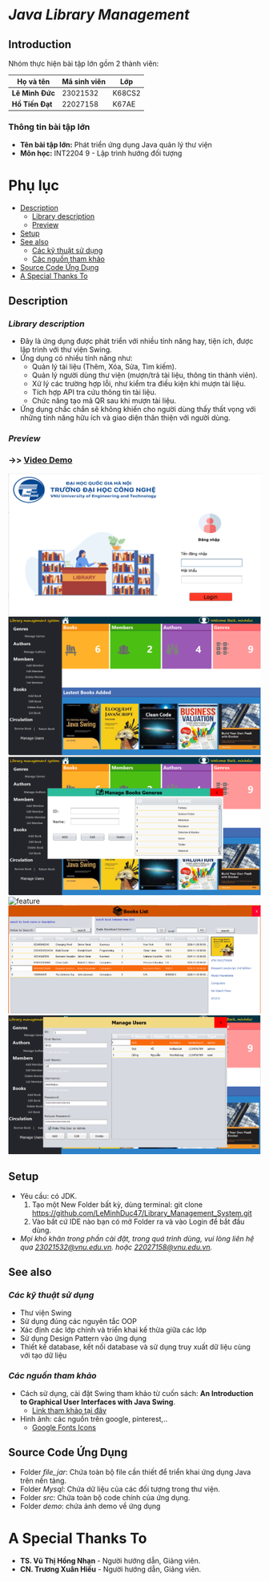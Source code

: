  # ***Java Library Management*** 

## **Introduction**

Nhóm thực hiện bài tập lớn gồm 2 thành viên:

| **Họ và tên**        | **Mã sinh viên** | **Lớp**   |  
|-----------------------|------------------|-----------|  
| **Lê Minh Đức**       | 23021532         | K68CS2    |  
| **Hồ Tiến Đạt**       | 22027158         | K67AE     |  

### **Thông tin bài tập lớn**
- **Tên bài tập lớn:** Phát triển ứng dụng Java quản lý thư viện  
- **Môn học:** INT2204 9 - Lập trình hướng đối tượng  

# Phụ lục
- [Description](#description)
  * [Library description](#library-description)
  * [Preview](#preview)
- [Setup](#setup)
- [See also](#see-also)
  * [Các kỹ thuật sử dụng](#các-kỹ-thuật-sử-dụng)
  * [Các nguồn tham khảo](#các-nguồn-tham-khảo)
- [Source Code Ứng Dụng](#source-code-ứng-dụng)
- [A Special Thanks To](#a-special-thanks-to)

## **Description** 
### *Library description* 
- Đây là ứng dụng được phát triển với nhiều tính năng hay, tiện ích, được lập trình với thư viện Swing.
- Ứng dụng có nhiều tính năng như:
  + Quản lý tài liệu (Thêm, Xóa, Sửa, Tìm kiếm).
  + Quản lý người dùng thư viện (mượn/trả tài liệu, thông tin thành viên).
  + Xử lý các trường hợp lỗi, như kiểm tra điều kiện khi mượn tài liệu.
  + Tích hợp API tra cứu thông tin tài liệu.
  + Chức năng tạo mã QR sau khi mượn tài liệu.
- Ứng dụng chắc chắn sẽ không khiến cho người dùng thấy thất vọng với những tính năng hữu ích và giao diện thân thiện với người dùng.

### *Preview*
### ->> [Video Demo](https://drive.google.com/drive/u/0/folders/1alsuUME6gK_FE8xKpkCUTkNts91sO3hV)
![login](demo/login.png)
![home](demo/home.png)
![feature](demo/feature.png)
![feature](demo/feature.pngfeature_1.png)
![feature](demo/feature_2.png)
![feature](demo/feature_3.png)

## **Setup**
- Yêu cầu: có JDK.
    1. Tạo một New Folder bất kỳ, dùng terminal: git clone https://github.com/LeMinhDuc47/Library_Management_System.git
    2. Vào bất cứ IDE nào bạn có mở Folder ra và vào Login để bắt đầu dùng.
- *Mọi khó khăn trong phần cài đặt, trong quá trình dùng, vui lòng liên hệ qua 23021532@vnu.edu.vn. hoặc 22027158@vnu.edu.vn.*

## **See also**  
### *Các kỹ thuật sử dụng*  
- Thư viện Swing
- Sử dụng đúng các nguyên tắc OOP
- Xác định các lớp chính và triển khai kế thừa giữa các lớp
- Sử dụng Design Pattern vào ứng dụng
- Thiết kế database, kết nối database và sử dụng truy xuất dữ liệu cùng với tạo dữ liệu
### *Các nguồn tham khảo*
- Cách sử dụng, cài đặt Swing tham khảo từ cuốn sách: **An Introduction to Graphical User Interfaces with Java Swing**.  
  + [Link tham khảo tại đây](https://library.uniq.edu.iq/storage/books/file/GlobAl_EdiTioN_Software_Engineering_TENT/1666079371GlobAl_EdiTioN_Software_Engineering_TENT.pdf)
- Hình ảnh: các nguồn trên google, pinterest,..
    + [Google Fonts Icons](https://fonts.google.com/icons)
## **Source Code Ứng Dụng**
- Folder *file_jar*: Chứa toàn bộ file cần thiết để triển khai ứng dụng Java trên nền tảng.
- Folder *Mysql*: Chứa dữ liệu của các đối tượng trong thư viện.
- Folder *src*: Chứa toàn bộ code chính của ứng dụng.
- Folder *demo*: chứa ảnh demo về ứng dụng 
# **A Special Thanks To**
- **TS. Vũ Thị Hồng Nhạn** - Người hướng dẫn, Giảng viên.
- **CN. Trương Xuân Hiếu** - Người hướng dẫn, Giảng viên.